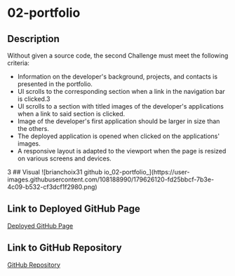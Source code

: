 # 02-portfolio

## Description
Without given a source code, the second Challenge must meet the following criteria:
<ul>
  <li>Information on the developer's background, projects, and contacts is presented in the portfolio.</li>
  <li>UI scrolls to the corresponding section when a link in the navigation bar is clicked.3</li>
  <li>UI scrolls to a section with titled images of the developer's applications when a link to said section is clicked.</li>
  <li>Image of the developer's first application should be larger in size than the others.</li>
  <li>The deployed application is opened when clicked on the applications' images.</li>
  <li>A responsive layout is adapted to the viewport when the page is resized on various screens and devices.</li>
</ul>
3
## Visual
![brianchoix31 github io_02-portfolio_](https://user-images.githubusercontent.com/108188990/179626120-fd25bbcf-7b3e-4c09-b532-cf3dcf1f2980.png)

## Link to Deployed GitHub Page
<a href="https://brianchoix31.github.io/02-portfolio/">Deployed GitHub Page</a>

## Link to GitHub Repository
<a href="https://github.com/brianchoix31/02-portfolio">GitHub Repository</a>
